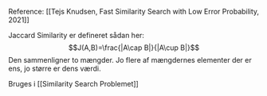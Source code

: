 Reference: [[Tejs Knudsen, Fast Similarity Search with Low Error Probability, 2021]]

Jaccard Similarity er defineret sådan her:
$$J(A,B)=\frac{|A\cap B|}{|A\cup B|}$$
Den sammenligner to mængder. Jo flere af mængdernes elementer der er ens, jo større er dens værdi.

Bruges i [[Similarity Search Problemet]]